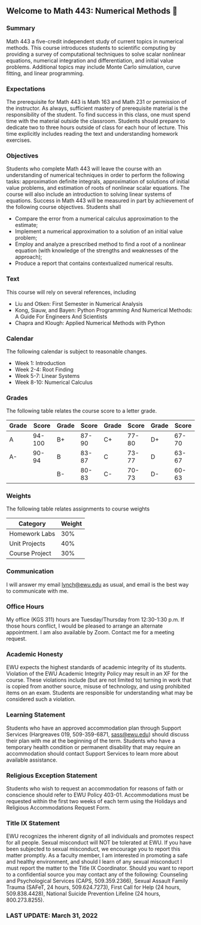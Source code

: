 ## Welcome to Math 443: Numerical Methods 👋 

<!--

**Here are some ideas to get you started:**

🙋‍♀️ A short introduction - what is your organization all about?
🌈 Contribution guidelines - how can the community get involved?
👩‍💻 Useful resources - where can the community find your docs? Is there anything else the community should know?
🍿 Fun facts - what does your team eat for breakfast?
🧙 Remember, you can do mighty things with the power of [Markdown](https://docs.github.com/github/writing-on-github/getting-started-with-writing-and-formatting-on-github/basic-writing-and-formatting-syntax)
-->
### Summary 
Math 443 a five-credit independent study of current topics in numerical methods. This course introduces students to scientific computing by providing a survey of computational techniques to solve scalar nonlinear equations, numerical integration and differentiation, and initial value problems. Additional topics may include Monte Carlo simulation, curve fitting, and linear programming.

### Expectations 
The prerequisite for Math 443 is Math 163 and Math 231 or permission of the instructor. As always, sufficient mastery of prerequisite material is the responsibility of the student. To find success in this class, one must spend time with the material outside the classroom. Students should prepare to dedicate two to three hours outside of class for each hour of lecture. This time explicitly includes reading the text and understanding homework exercises.

### Objectives
Students who complete Math 443 will leave the course with an understanding of numerical techniques in order to perform the following tasks: approximation definite integrals, approximation of solutions of initial value problems, and estimation of roots of nonlinear scalar equations. The course will also include an introduction to solving linear systems of equations. Success in Math 443 will be measured in part by achievement of the following course objectives.  Students shall

  *  Compare the error from a numerical calculus approximation to the estimate;
  *  Implement a numerical approximation to a solution of an initial value problem;
  *  Employ and analyze a prescribed method to find a root of a nonlinear equation (with knowledge of the strengths and weaknesses of the approach);
  *  Produce a report that contains contextualized numerical results.

### Text 
This course will rely on several references, including

   * Liu and Otken: First Semester in Numerical Analysis 
   * Kong, Siauw, and Bayen: Python Programming And Numerical Methods: A Guide For Engineers And Scientists
   * Chapra and Klough: Applied Numerical Methods with Python

### Calendar
The following calendar is subject to reasonable changes.
* Week 1: Introduction
* Week 2-4: Root Finding
* Week 5-7: Linear Systems
* Week 8-10: Numerical Calculus

### Grades
The following table relates the course score to a letter grade.

Grade | Score | Grade | Score | Grade | Score | Grade | Score
---   | ---   | ---   | ---   | ---   | ---   | ---   | --- 
 A |94-100 | B+ | 87-90 | C+ |77-80 | D+| 67-70 | F | 0-60 
 A-| 90-94 | B | 83-87 |  C |73-77 | D |63-67   | |
    |      | B- | 80-83 | C- |70-73 | D- |60-63 | |
          
### Weights
The following table relates assignments to course weights

 Category | Weight
--- | ---
Homework Labs | 30%
Unit Projects | 40%
Course Project | 30%


### Communication 
I will answer my email <lynch@ewu.edu> as usual, and email is the best way to communicate with me. 

### Office Hours 
My office (KGS 311) hours are Tuesday/Thursday from 12:30-1:30 p.m. If those hours conflict, I would be pleased to arrange an alternate appointment.  I am also available by Zoom.  Contact me for a meeting request.

### Academic Honesty 
EWU expects the highest standards of academic integrity of its students.  Violation of the EWU Academic Integrity Policy may result in an XF for the course. These violations include (but are not limited to) turning in work that is copied from another source, misuse of technology, and using prohibited items on an exam. Students are responsible for understanding what may be considered such a violation.

### Learning Statement 
Students who have an approved accommodation plan through Support Services (Hargreaves 019, 509-359-6871, sass@ewu.edu) should discuss their plan with me at the beginning of the term. Students who have a temporary health condition or permanent disability that may require an accommodation should contact Support Services to learn more about available assistance.

### Religious Exception Statement
Students who wish to request an accommodation for reasons of faith or conscience should refer to EWU Policy 403-01. Accommodations must be requested within the first two weeks of each term using the Holidays and Religious Accommodations Request Form.

### Title IX Statement
EWU recognizes the inherent dignity of all individuals and promotes respect for all people. Sexual misconduct will NOT be tolerated at EWU. If you have been subjected to sexual misconduct, we encourage you to report this matter promptly. As a faculty member, I am interested in promoting a safe and healthy environment, and should I learn of any sexual misconduct I must report the matter to the Title IX Coordinator. Should you want to report to a confidential source you may contact any of the following: Counseling and Psychological Services (CAPS, 509.359.2366), Sexual Assault Family Trauma (SAFeT, 24 hours, 509.624.7273), First Call for Help (24 hours, 509.838.4428), National Suicide Prevention Lifeline (24 hours, 800.273.8255).

### LAST UPDATE: March 31, 2022
